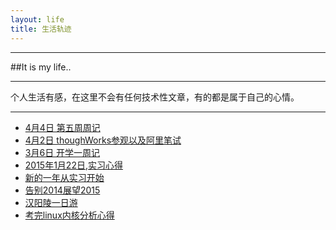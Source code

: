 ```yaml
---
layout: life
title: 生活轨迹
---
```


-----------------------------------------------

##It is my life..

---------------

个人生活有感，在这里不会有任何技术性文章，有的都是属于自己的心情。

---------------
* [4月4日 第五周周记](/life/2015/2015-04-02.html)
* [4月2日 thoughWorks参观以及阿里笔试](/life/2015/2015-04-02.html)
* [3月6日 开学一周记](/life/2015/2015-03-06.html)
* [2015年1月22日,实习心得](/life/2015/2015-01-22.html)
* [新的一年从实习开始](/life/2015/2015-01-05.html)
* [告别2014展望2015](/life/2015/2015-01-03.html)
* [汉阳陵一日游](/life/2014/2014-11-10.html)
* [考完linux内核分析心得](/life/2014/2014-10-30.html)


